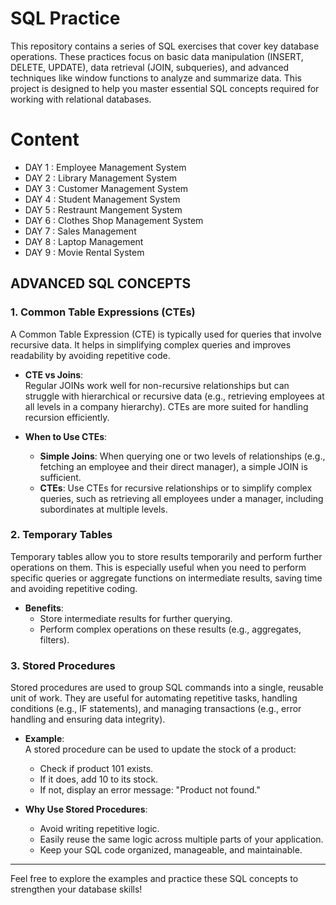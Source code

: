 # SQL Practice

This repository contains a series of SQL exercises that cover key database operations. These practices focus on basic data manipulation (INSERT, DELETE, UPDATE), data retrieval (JOIN, subqueries), and advanced techniques like window functions to analyze and summarize data. This project is designed to help you master essential SQL concepts required for working with relational databases.

# Content
- DAY 1 : Employee Management System
- DAY 2 : Library Management System
- DAY 3 : Customer Management System
- DAY 4 : Student Management System
- DAY 5 : Restraunt Mangement System
- DAY 6 : Clothes Shop Management System
- DAY 7 : Sales Management
- DAY 8 : Laptop Management
- DAY 9 : Movie Rental System

## ADVANCED SQL CONCEPTS

### 1. **Common Table Expressions (CTEs)**  
A Common Table Expression (CTE) is typically used for queries that involve recursive data. It helps in simplifying complex queries and improves readability by avoiding repetitive code.

- **CTE vs Joins**:  
  Regular JOINs work well for non-recursive relationships but can struggle with hierarchical or recursive data (e.g., retrieving employees at all levels in a company hierarchy). CTEs are more suited for handling recursion efficiently.
  
- **When to Use CTEs**:  
  - **Simple Joins**: When querying one or two levels of relationships (e.g., fetching an employee and their direct manager), a simple JOIN is sufficient.  
  - **CTEs**: Use CTEs for recursive relationships or to simplify complex queries, such as retrieving all employees under a manager, including subordinates at multiple levels.

### 2. **Temporary Tables**  
Temporary tables allow you to store results temporarily and perform further operations on them. This is especially useful when you need to perform specific queries or aggregate functions on intermediate results, saving time and avoiding repetitive coding.

- **Benefits**:  
  - Store intermediate results for further querying.  
  - Perform complex operations on these results (e.g., aggregates, filters).

### 3. **Stored Procedures**  
Stored procedures are used to group SQL commands into a single, reusable unit of work. They are useful for automating repetitive tasks, handling conditions (e.g., IF statements), and managing transactions (e.g., error handling and ensuring data integrity).

- **Example**:  
  A stored procedure can be used to update the stock of a product:
  - Check if product 101 exists.
  - If it does, add 10 to its stock.
  - If not, display an error message: "Product not found."

- **Why Use Stored Procedures**:  
  - Avoid writing repetitive logic.
  - Easily reuse the same logic across multiple parts of your application.
  - Keep your SQL code organized, manageable, and maintainable.

---

Feel free to explore the examples and practice these SQL concepts to strengthen your database skills!


